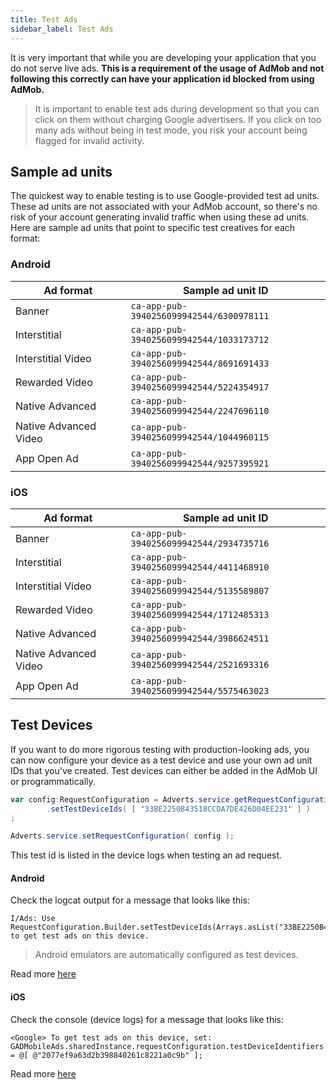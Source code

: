 ```yaml
---
title: Test Ads
sidebar_label: Test Ads
---
```



It is very important that while you are developing your application that you do not serve live ads. **This is a requirement of the usage of AdMob and not following this correctly can have your application id blocked from using AdMob.**

>
> It is important to enable test ads during development so that you can click on them without charging Google advertisers. If you click on too many ads without being in test mode, you risk your account being flagged for invalid activity.
>

## Sample ad units

The quickest way to enable testing is to use Google-provided test ad units. These ad units are not associated with your AdMob account, so there's no risk of your account generating invalid traffic when using these ad units. Here are sample ad units that point to specific test creatives for each format:


### Android

| Ad format | Sample ad unit ID |
| --- | --- |
| Banner | `ca-app-pub-3940256099942544/6300978111` |
| Interstitial | `ca-app-pub-3940256099942544/1033173712` |
| Interstitial Video | `ca-app-pub-3940256099942544/8691691433` |
| Rewarded Video | `ca-app-pub-3940256099942544/5224354917` |
| Native Advanced | `ca-app-pub-3940256099942544/2247696110` |
| Native Advanced Video | `ca-app-pub-3940256099942544/1044960115` |
| App Open Ad | `ca-app-pub-3940256099942544/9257395921` |


### iOS

| Ad format | Sample ad unit ID |
| --- | --- |
| Banner | `ca-app-pub-3940256099942544/2934735716` |
| Interstitial | `ca-app-pub-3940256099942544/4411468910` |
| Interstitial Video | `ca-app-pub-3940256099942544/5135589807` |
| Rewarded Video | `ca-app-pub-3940256099942544/1712485313` |
| Native Advanced | `ca-app-pub-3940256099942544/3986624511` |
| Native Advanced Video | `ca-app-pub-3940256099942544/2521693316` |
| App Open Ad | `ca-app-pub-3940256099942544/5575463023` |



## Test Devices

If you want to do more rigorous testing with production-looking ads, you can now configure your device as a test device and use your own ad unit IDs that you've created. Test devices can either be added in the AdMob UI or programmatically.


```actionscript
var config:RequestConfiguration = Adverts.service.getRequestConfiguration()
		.setTestDeviceIds( [ "33BE2250B43518CCDA7DE426D04EE231" ] )
;

Adverts.service.setRequestConfiguration( config );
```

This test id is listed in the device logs when testing an ad request.


#### Android

Check the logcat output for a message that looks like this:

```
I/Ads: Use RequestConfiguration.Builder.setTestDeviceIds(Arrays.asList("33BE2250B43518CCDA7DE426D04EE231")) to get test ads on this device.
```

>
> Android emulators are automatically configured as test devices.
>

Read more [here](https://developers.google.com/admob/android/test-ads)



#### iOS

Check the console (device logs) for a message that looks like this:

```
<Google> To get test ads on this device, set: GADMobileAds.sharedInstance.requestConfiguration.testDeviceIdentifiers = @[ @"2077ef9a63d2b398840261c8221a0c9b" ];
```


Read more [here](https://developers.google.com/admob/ios/test-ads)

